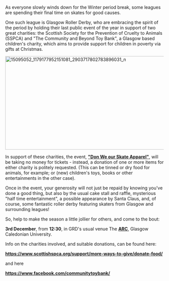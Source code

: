 <html><body><p>As everyone slowly winds down for the Winter period break, some leagues are spending their final time on skates for good causes.

One such league is Glasgow Roller Derby, who are embracing the spirit of the period by holding their last public event of the year in support of two great charities: the Scottish Society for the Prevention of Cruelty to Animals (SSPCA) and "The Community and Beyond Toy Bank", a Glasgow based children's charity, which aims to provide support for children in poverty via gifts at Christmas.

<img class="alignnone size-full wp-image-11799" src="/2016/11/15095052_1179177952151081_2903717802783896031_n.jpg" alt="15095052_1179177952151081_2903717802783896031_n" width="787" height="297">

In support of these charities, the event, <strong><a href="https://www.facebook.com/events/1851294121772357/">"Don We our Skate Apparel"</a></strong>, will be taking no money for tickets - instead, a donation of one or more items for either charity is politely requested. (This can be tinned or dry food for animals, for example; or (new) children's toys, books or other entertainments in the other case).

Once in the event, your generosity will not just be repaid by knowing you've done a good thing, but also by the usual cake stall and raffle, mysterious "half time entertainment", a possible appearance by Santa Claus, and, of course, some fantastic roller derby featuring skaters from Glasgow and surrounding leagues!

So, help to make the season a little jollier for others, and come to the bout:

<strong>3rd December</strong>, from <strong>12:30</strong>, in GRD's usual venue The <strong><a href="https://www.google.co.uk/maps/place/ARC:+Health+and+Fitness/@55.8662153,-4.2519289,17z/data=!3m1!4b1!4m5!3m4!1s0x4888441f10416197:0x3a9426f40d4b58b7!8m2!3d55.8662153!4d-4.2497349">ARC</a></strong>, Glasgow Caledonian University.

Info on the charities involved, and suitable donations, can be found here:

<strong><a href="https://www.scottishspca.org/support/more-ways-to-give/donate-food/">https://www.scottishspca.org/support/more-ways-to-give/donate-food/</a></strong>

and here

<strong><a href="https://www.facebook.com/communitytoybank/">https://www.facebook.com/communitytoybank/</a></strong>

 </p></body></html>
